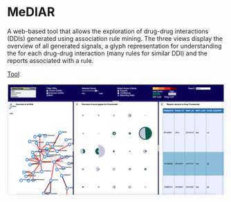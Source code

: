 # MeDIAR
A web-based tool that allows the exploration of drug-drug interactions (DDIs) generated using association rule mining. The three views display the overview of all generated signals, a glyph representation for understanding the for each drug-drug interaction (many rules for similar DDI) and the reports associated with a rule.

[Tool](https://tkakar.github.io/MeDIAR/)


![Alt Text](/img.png)

